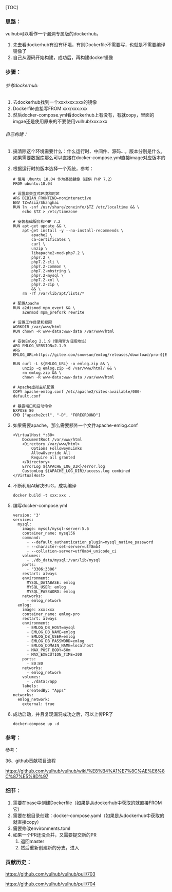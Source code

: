 [TOC]

### 思路：

vulhub可以看作一个漏洞专属版的dockerhub。

1. 先去看dockerhub有没有环境，有则Dockerfile不需要写，也就是不需要编译镜像了
2. 自己从源码开始构建，成功后，再构建docker镜像

### 步骤：

###### 参考dockerhub:

1. 去dockerhub找到一个xxx/xxx:xxx的镜像
2. Dockerfile直接写FROM xxx/xxx:xxx
3. 然后docker-compose.yml看dockerhub上有没有，有就copy，里面的imgae还是使用原来的不要使用vulhub/xxx:xxx

###### 自己构建：

1. 搞清除这个环境需要什么：什么运行时、中间件、源码...，版本分别是什么，如果需要数据库那么可以直接在docker-compose.yml直接image对应版本的

2. 根据运行时的版本选择一个系统，参考：

   ```
   # 使用 Ubuntu 18.04 作为基础镜像（提供 PHP 7.2）
   FROM ubuntu:18.04
   
   # 设置非交互式环境和时区
   ARG DEBIAN_FRONTEND=noninteractive
   ENV TZ=Asia/Shanghai
   RUN ln -snf /usr/share/zoneinfo/$TZ /etc/localtime && \
       echo $TZ > /etc/timezone
   
   # 安装基础服务和PHP 7.2
   RUN apt-get update && \
       apt-get install -y --no-install-recommends \
           apache2 \
           ca-certificates \
           curl \
           unzip \
           libapache2-mod-php7.2 \
           php7.2 \
           php7.2-cli \
           php7.2-common \
           php7.2-mbstring \
           php7.2-mysql \
           php7.2-xml \
           php7.2-zip \
           && \
       rm -rf /var/lib/apt/lists/*
   
   # 配置Apache
   RUN a2dismod mpm_event && \
       a2enmod mpm_prefork rewrite
   
   # 设置工作目录和权限
   WORKDIR /var/www/html
   RUN chown -R www-data:www-data /var/www/html
   
   # 安装Emlog 2.1.9（使用官方旧版地址）
   ARG EMLOG_VERSION=2.1.9
   ARG EMLOG_URL=https://gitee.com/snowsun/emlog/releases/download/pro-${EMLOG_VERSION}/emlog_pro_${EMLOG_VERSION}.zip
   
   RUN curl -L ${EMLOG_URL} -o emlog.zip && \
       unzip -q emlog.zip -d /var/www/html/ && \
       rm emlog.zip && \
       chown -R www-data:www-data /var/www/html
   
   # Apache虚拟主机配置
   COPY apache-emlog.conf /etc/apache2/sites-available/000-default.conf
   
   # 暴露端口和启动命令
   EXPOSE 80
   CMD ["apache2ctl", "-D", "FOREGROUND"]
   ```

3. 如果需要apache，那么需要额外一个文件apache-emlog.conf

   ```
   <VirtualHost *:80>
       DocumentRoot /var/www/html
       <Directory /var/www/html>
           Options FollowSymLinks
           AllowOverride All
           Require all granted
       </Directory>
       ErrorLog ${APACHE_LOG_DIR}/error.log
       CustomLog ${APACHE_LOG_DIR}/access.log combined
   </VirtualHost>
   ```

4. 不断利用AI解决BUG，成功编译

   ```
   docker build -t xxx:xxx .
   ```

5. 编写docker-compose.yml

   ```
   version: '3'
   services:
     mysql:
       image: mysql/mysql-server:5.6
       container_name: mysql56
       command:
         - --default_authentication_plugin=mysql_native_password
         - --character-set-server=utf8mb4
         - --collation-server=utf8mb4_unicode_ci
       volumes:
         - ./db_data/mysql:/var/lib/mysql
       ports:
         - "3306:3306"
       restart: always
       environment:
         MYSQL_DATABASE: emlog
         MYSQL_USER: emlog
         MYSQL_PASSWORD: emlog
       networks:
         - emlog_network
     emlog:
       image: xxx:xxx
       container_name: emlog-pro
       restart: always
       environment:
         - EMLOG_DB_HOST=mysql
         - EMLOG_DB_NAME=emlog
         - EMLOG_DB_USER=emlog
         - EMLOG_DB_PASSWORD=emlog
         - EMLOG_DOMAIN_NAME=localhost
         - MAX_POST_BODY=50m
         - MAX_EXECUTION_TIME=300
       ports:
         - 80:80
       networks:
         - emlog_network
       volumes:
         - ./data:/app
       labels:
         createdBy: "Apps"
   networks:
     emlog_network:
       external: true
   ```

6. 成功启动，并且复现漏洞成功之后，可以上传PR了

   ```
   docker-compose up -d
   ```

### 参考：

参考：

36、github贡献项目流程

https://github.com/vulhub/vulhub/wiki/%E8%B4%A1%E7%8C%AE%E6%8C%87%E5%8D%97

### 细节：

1. 需要在base中创建Dockerfile（如果是从dockerhub中获取的就直接FROM它）
2. 需要在根目录创建：docker-compose.yaml（如果是从dockerhub中获取的就直接copy）
3. 需要修改environments.toml
4. 如果一个PR还没合并，又需要提交新的PR
   1. 退回master
   2. 然后重新创建新的分支，进入

### 贡献历史：

https://github.com/vulhub/vulhub/pull/703

https://github.com/vulhub/vulhub/pull/704
